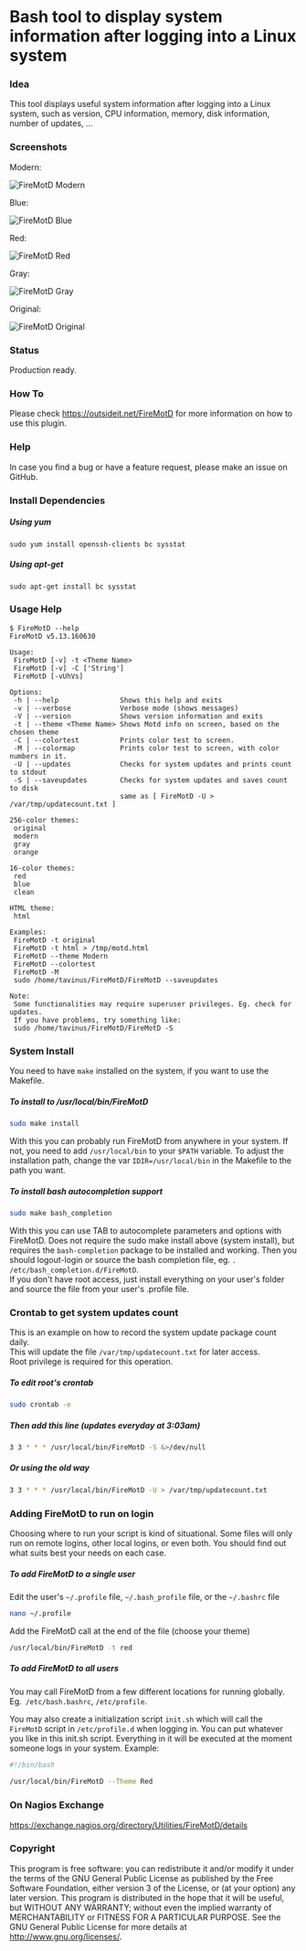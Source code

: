 # Bash tool to display system information after logging into a Linux system

### Idea

This tool displays useful system information after logging into a Linux system, such as version, CPU information, 
memory, disk information, number of updates, ...

### Screenshots

Modern:

![FireMotD Modern](/../screenshots/FireMotD-Theme-Modern-v5.12.png?raw=true "FireMotD Modern")

Blue:

![FireMotD Blue](/../screenshots/FireMotD-Theme-Blue-v5.12.png?raw=true "FireMotD Blue")

Red:

![FireMotD Red](/../screenshots/FireMotD-Theme-Red-v5.12.png?raw=true "FireMotD Red")

Gray:

![FireMotD Gray](/../screenshots/FireMotD-Theme-Gray-v5.12.png?raw=true "FireMotD Gray")

Original:

![FireMotD Original](/../screenshots/FireMotD-Theme-Original-v5.12.png?raw=true "FireMotD Original")


### Status

Production ready.

### How To

Please check https://outsideit.net/FireMotD for more information on how to use this plugin.

### Help

In case you find a bug or have a feature request, please make an issue on GitHub.

### Install Dependencies

##### Using yum
```
sudo yum install openssh-clients bc sysstat
```

##### Using apt-get
```
sudo apt-get install bc sysstat
```
### Usage Help

```
$ FireMotD --help
FireMotD v5.13.160630

Usage: 
 FireMotD [-v] -t <Theme Name> 
 FireMotD [-v] -C ['String']
 FireMotD [-vUhVs]

Options:
 -h | --help               Shows this help and exits
 -v | --verbose            Verbose mode (shows messages)
 -V | --version            Shows version information and exits
 -t | --theme <Theme Name> Shows Motd info on screen, based on the chosen theme
 -C | --colortest          Prints color test to screen.
 -M | --colormap           Prints color test to screen, with color numbers in it.
 -U | --updates            Checks for system updates and prints count to stdout
 -S | --saveupdates        Checks for system updates and saves count to disk
                           same as [ FireMotD -U > /var/tmp/updatecount.txt ]

256-color themes:
 original
 modern
 gray
 orange

16-color themes:
 red
 blue
 clean

HTML theme:
 html

Examples:
 FireMotD -t original
 FireMotD -t html > /tmp/motd.html
 FireMotD --theme Modern
 FireMotD --colortest
 FireMotD -M
 sudo /home/tavinus/FireMotD/FireMotD --saveupdates

Note:
 Some functionalities may require superuser privileges. Eg. check for updates.
 If you have problems, try something like:
 sudo /home/tavinus/FireMotD/FireMotD -S
```

### System Install

You need to have `make` installed on the system, if you want to use the Makefile.

##### To install to /usr/local/bin/FireMotD
```bash
sudo make install
```
With this you can probably run FireMotD from anywhere in your system. If not, you need to add `/usr/local/bin` to your `$PATH` variable. To adjust the installation path, change the var `IDIR=/usr/local/bin` in the Makefile to the path you want.

##### To install bash autocompletion support
```bash
sudo make bash_completion
```
With this you can use TAB to autocomplete parameters and options with FireMotD.
Does not require the sudo make install above (system install), but requires the `bash-completion` package to be installed and working. Then you should logout-login or source the bash completion file, eg. `. /etc/bash_completion.d/FireMotD`.  
If you don't have root access, just install everything on your user's folder and source the file from your user's .profile file.

### Crontab to get system updates count

This is an example on how to record the system update package count daily.  
This will update the file `/var/tmp/updatecount.txt` for later access.  
Root privilege is required for this operation.

##### To edit root's crontab
```bash
sudo crontab -e
```

##### Then add this line (updates everyday at 3:03am)
```bash
3 3 * * * /usr/local/bin/FireMotD -S &>/dev/null
```

##### Or using the old way
```bash
3 3 * * * /usr/local/bin/FireMotD -U > /var/tmp/updatecount.txt 
```

### Adding FireMotD to run on login

Choosing where to run your script is kind of situational. Some files will only run on remote logins, other local logins, or even both. You should find out what suits best your needs on each case.

##### To add FireMotD to a single user
Edit the user's `~/.profile` file, `~/.bash_profile` file, or the `~/.bashrc` file
```bash
nano ~/.profile
```

Add the FireMotD call at the end of the file (choose your theme)
```bash
/usr/local/bin/FireMotD -t red
```

##### To add FireMotD to all users
You may call FireMotD from a few different locations for running globally.  
Eg.` /etc/bash.bashrc`, `/etc/profile`.  

You may also create a initialization script `init.sh` which will call the `FireMotD` script in `/etc/profile.d` when logging in. You can put whatever you like in this init.sh script. Everything in it will be executed at the moment someone logs in your system. Example:
```bash
#!/bin/bash
 
/usr/local/bin/FireMotD --Theme Red
```

### On Nagios Exchange

https://exchange.nagios.org/directory/Utilities/FireMotD/details

### Copyright

This program is free software: you can redistribute it and/or modify it under the terms of the GNU General Public 
License as published by the Free Software Foundation, either version 3 of the License, or (at your option) any later 
version. This program is distributed in the hope that it will be useful, but WITHOUT ANY WARRANTY; without even the 
implied warranty of MERCHANTABILITY or FITNESS FOR A PARTICULAR PURPOSE. See the GNU General Public License for more 
details at <http://www.gnu.org/licenses/>.
